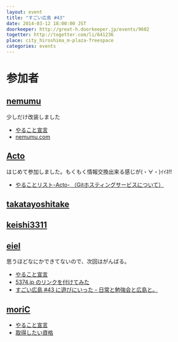 ```yaml
---
layout: event
title: "すごい広島 #43"
date: 2014-03-12 18:00:00 JST
doorkeeper: http://great-h.doorkeeper.jp/events/9602
togetter: http://togetter.com/li/641236
place: city_hiroshima_m-plaza-freespace
categories: events
---
```


# 参加者


## [nemumu](https://github.com/nemumu)

少しだけ改装しました

* [やること宣言](https://github.com/great-h/great-h.github.io/issues/742)
* [nemumu.com](http://nemumu.com)


## [Acto](https://github.com/Acto)

はじめて参加しました。もくもく情報交換出来る感じが(・∀・)ｲｲﾈ!!

* [やることリスト-Acto- （Gitホスティングサービスについて）](https://github.com/great-h/great-h.github.io/issues/739)


## [takatayoshitake](http://twitter.com/takatayoshitake)


## [keishi3311](https://github.com/keishi3311)


## [eiel](http://eiel.info/)

思うほどなにかできてないので、次回はがんばる。

* [やること宣言](https://github.com/great-h/great-h.github.io/issues/740)
* [5374.jp のリンクを付けてみた](https://github.com/great-h/great-h.github.io/pull/745)
* [すごい広島 #43 に遊びにいった - 日常と勉強会と広島と。](http://eielh-life.tumblr.com/post/79378074873/43)

## [moriC](https://github.com/moriC)

* [やること宣言](https://github.com/great-h/great-h.github.io/issues/741)
* [取得したい資格](http://moric-life.tumblr.com/post/80766976644)
